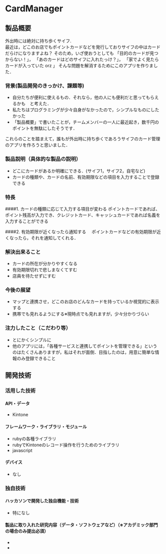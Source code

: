 # CardManager
## 製品概要
外出時には絶対に持ち歩くサイフ.  
最近は，どこのお店でもポイントカードなどを発行しておりサイフの中はカードだらけになりますよね？ 
そのため，いざ使おうとしても
「目的のカードが見つからない！」，
「あのカードはどのサイフに入れたっけ？」，
「家でよく見たらカードが入っていた orz 」
そんな問題を解消するためにこのアプリを作りました．

### 背景(製品開発のきっかけ、課題等)

 * 自分たちが便利に使えるもの．それなら，他の人にも便利だと思ってもらえるかも　と考えた．
 * 私たちはプログラミングが少々自身がなかったので，シンプルなものにしたかった
 * 「製品概要」で書いたことが，チームメンバーの一人に最近起き，数千円のポイントを無駄にしたそうです．

これらのことを踏まえて，誰もが外出時に持ち歩くであろうサイフのカード管理のアプリを作ろうと思いました．

### 製品説明（具体的な製品の説明）
 * どこにカードがあるか明確にできる．(サイフ1，サイフ2，自宅など)
 * カードの種類や、カードの名前、有効期限などの項目を入力することで登録できる

### 特長
####1. カードの種類に応じて入力する項目が変わる
ポイントカードであれば、ポイント残高が入力でき、クレジットカード、キャッシュカードであれば名義を入力することができる

####2. 有効期限が近くなったら通知する　
ポイントカードなどの有効期限が近くなったら，それを通知してくれる． 


### 解決出来ること
 * カードの所在が分かりやすくなる
 * 有効期限切れで悲しまなくてすむ
 * 店員を待たせずにすむ 

### 今後の展望
 * マップと連携させ，どこのお店のどんなカードを持っているか視覚的に表示する
 * 携帯でも見れるようにする※現時点でも見れますが，少々分かりづらい

### 注力したこと（こだわり等）
 * とにかくシンプルに
 * 他のアプリには，「各種サービスと連携してポイントを管理できる」というのはたくさんありますが，私はそれが面倒．目指したのは，用意に簡単な情報のみ登録できること

## 開発技術
### 活用した技術
#### API・データ
 * Kintone
 

#### フレームワーク・ライブラリ・モジュール
 * rubyの各種ライブラリ
 * rubyでKintoneのレコード操作を行うためのライブラリ 
 * javascript

#### デバイス
* なし

### 独自技術
#### ハッカソンで開発した独自機能・技術
* 特になし

#### 製品に取り入れた研究内容（データ・ソフトウェアなど）（※アカデミック部門の場合のみ提出必須）
* 
* 

